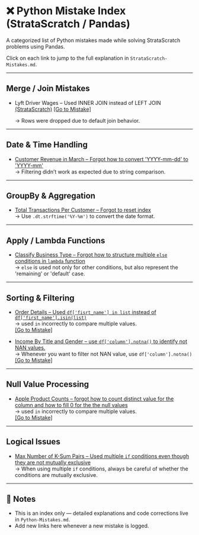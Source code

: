 # ❌ Python Mistake Index (StrataScratch / Pandas)

A categorized list of Python mistakes made while solving StrataScratch problems using Pandas.

Click on each link to jump to the full explanation in `StrataScratch-Mistakes.md`.

---

## Merge / Join Mistakes

- Lyft Driver Wages – Used INNER JOIN instead of LEFT JOIN [(StrataScratch)](https://www.stratascratch.com/?via=signupnow&gad_source=1&gbraid=0AAAAA_CeujGTpJbwKfJvLlHyqRKxeS55b&gclid=CjwKCAjwn6LABhBSEiwAsNJrjpcjMuRtBp0l2wJGRVR4Pz5r8l3axl5GtDQWx-04MKIarole2Pm1WxoCKGkQAvD_BwE) [[Go to Mistake]](Python-Mistakes.md#1-problem-lyft-driver-wages)

  → Rows were dropped due to default join behavior.

---

## Date & Time Handling

- [Customer Revenue in March – Forgot how to convert 'YYYY-mm-dd' to 'YYYY-mm'](Python-Mistakes.md#4-problem-customer-revenue-in-march)  
  → Filtering didn’t work as expected due to string comparison.

---

## GroupBy & Aggregation

- [Total Transactions Per Customer – Forgot to reset index](Python-Mistakes.md#-problem-total-transactions-per-customer)  
  → Use `.dt.strftime('%Y-%m')` to convert the date format.

---

## Apply / Lambda Functions

- [Classify Business Type – Forgot how to structure multiple `else` conditions in `lambda` function](Python-Mistakes.md#3-problem-classify-business-type)  
  → `else` is used not only for other conditions, but also represent the 'remaining' or 'default' case.

---

## Sorting & Filtering

- [Order Details – Used `df['fisrt_name'] in list` instead of `df['first_name'].isin(list)`](https://platform.stratascratch.com/coding/9913-order-details?code_type=2 )  
  → used `in` incorrectly to compare multiple values.  
  [[Go to Mistake]](Python-Mistakes.md#1-problem-order-details)

- [Income By Title and Gender – use `df['column'].notna()` to identify not NAN values.](https://platform.stratascratch.com/coding/10077-income-by-title-and-gender?code_type=2)  
  → Whenever you want to filter not NAN value, use `df['column'].notna()`  
  [[Go to Mistake]](Python-Mistakes.md#1-income-by-title-and-gender)

---

## Null Value Processing
- [Apple Product Counts – forgot how to count distinct value for the column and how to fill 0 for the the null values](https://platform.stratascratch.com/coding/10141-apple-product-counts?code_type=2 )  
  → used `in` incorrectly to compare multiple values.  
  [[Go to Mistake]](Python-Mistakes.md#6-apple-product-counts)

---

## Logical Issues

- [Max Number of K-Sum Pairs – Used multiple `if` conditions even though they are not mutually exclusive](Python-Mistakes.md#5-problem-Max-Number-of-K-sum-Pairs-Leetcode-1679)  
  → When using multiple `if` conditions, always be careful of whether the conditions are mutually exclusive.

---

## 🧠 Notes

- This is an index only — detailed explanations and code corrections live in `Python-Mistakes.md`.
- Add new links here whenever a new mistake is logged.

